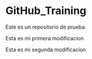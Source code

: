 # GitHub_Training
Este es un repositorio de prueba

Esta es mi primera modificacion

Esta es mi segunda modificacion
